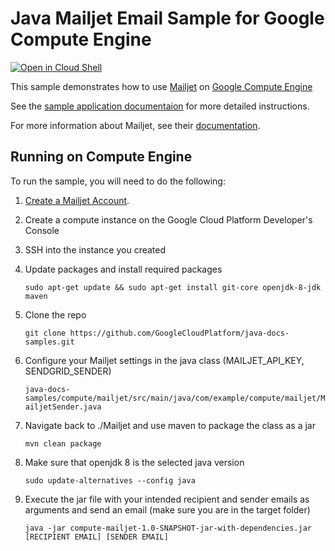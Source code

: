 # Java Mailjet Email Sample for Google Compute Engine

<a href="https://console.cloud.google.com/cloudshell/open?git_repo=https://github.com/GoogleCloudPlatform/java-docs-samples&page=editor&open_in_editor=compute/mailjet/README.md">
<img alt="Open in Cloud Shell" src ="http://gstatic.com/cloudssh/images/open-btn.png"></a>

This sample demonstrates how to use [Mailjet](https://www.mailjet.com/) on
[Google Compute Engine](https://cloud.google.com/compute/)

See the [sample application documentaion][sample-docs] for more detailed
instructions.

For more information about Mailjet, see their
[documentation](http://dev.mailjet.com/email-api/v3/apikey/).

[sample-docs]: https://cloud.google.com/compute/docs/tutorials/sending-mail/

## Running on Compute Engine

To run the sample, you will need to do the following:

1. [Create a Mailjet Account](https://app.mailjet.com/signup).
1. Create a compute instance on the Google Cloud Platform Developer's Console
1. SSH into the instance you created
1. Update packages and install required packages

    `sudo apt-get update && sudo apt-get install git-core openjdk-8-jdk maven`

1. Clone the repo

    `git clone https://github.com/GoogleCloudPlatform/java-docs-samples.git`

1. Configure your Mailjet settings in the java class (MAILJET_API_KEY, SENDGRID_SENDER)

    `java-docs-samples/compute/mailjet/src/main/java/com/example/compute/mailjet/MailjetSender.java`

1. Navigate back to ./Mailjet and use maven to package the class as a jar

    `mvn clean package`

1. Make sure that openjdk 8 is the selected java version

    `sudo update-alternatives --config java`

1. Execute the jar file with your intended recipient and sender emails as arguments
   and send an email (make sure you are in the target folder)

    `java -jar compute-mailjet-1.0-SNAPSHOT-jar-with-dependencies.jar [RECIPIENT EMAIL] [SENDER EMAIL]`
